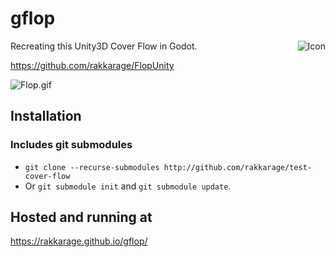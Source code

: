 # **gflop**

<!-- markdownlint-disable MD033 -->
<img align="right" src="icon.png" alt="Icon">
<!-- markdownlint-enable MD033 -->

Recreating this Unity3D Cover Flow in Godot.

<https://github.com/rakkarage/FlopUnity>

![Flop.gif](Flop.gif)

## Installation

### Includes git submodules

- `git clone --recurse-submodules http://github.com/rakkarage/test-cover-flow`
- Or `git submodule init` and `git submodule update`.

## Hosted and running at

<https://rakkarage.github.io/gflop/>
